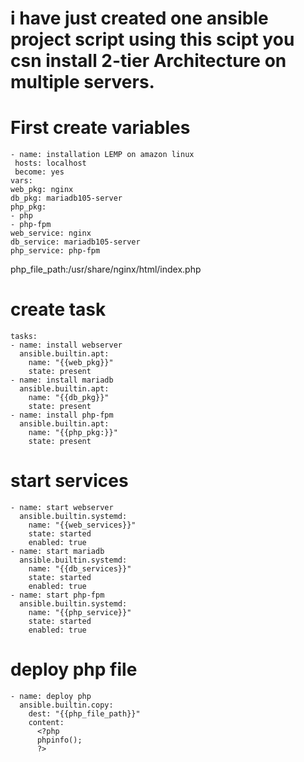 # i have just created one ansible project script using this scipt you csn install 2-tier Architecture on multiple servers.

# First create variables
    - name: installation LEMP on amazon linux
     hosts: localhost
     become: yes
    vars:
    web_pkg: nginx
    db_pkg: mariadb105-server
    php_pkg:
    - php
    - php-fpm
    web_service: nginx
    db_service: mariadb105-server
    php_service: php-fpm
   php_file_path:/usr/share/nginx/html/index.php
# create task
    tasks:
    - name: install webserver
      ansible.builtin.apt:
        name: "{{web_pkg}}"
        state: present
    - name: install mariadb
      ansible.builtin.apt:
        name: "{{db_pkg}}"
        state: present
    - name: install php-fpm
      ansible.builtin.apt:
        name: "{{php_pkg:}}"
        state: present
# start services
    - name: start webserver
      ansible.builtin.systemd:
        name: "{{web_services}}"
        state: started
        enabled: true
    - name: start mariadb
      ansible.builtin.systemd:
        name: "{{db_services}}"
        state: started
        enabled: true
    - name: start php-fpm
      ansible.builtin.systemd:
        name: "{{php_service}}"
        state: started
        enabled: true
# deploy php file
    - name: deploy php
      ansible.builtin.copy:
        dest: "{{php_file_path}}"
        content: 
          <?php
          phpinfo();
          ?>
